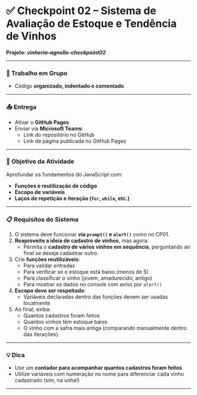 # ✅ Checkpoint 02 – Sistema de Avaliação de Estoque e Tendência de Vinhos

**Projeto: _vinheria-agnello-checkpoint02_**

---

### 👥 Trabalho em Grupo

- Código **organizado, indentado e comentado**

---

### 📤 Entrega


- Ativar o **GitHub Pages**
- Enviar via **Microsoft Teams**:
  - Link do repositório no GitHub
  - Link da página publicada no GitHub Pages

---

### 🧠 Objetivo da Atividade

Aprofundar os fundamentos do JavaScript com:
- **Funções e reutilização de código**
- **Escopo de variáveis**
- **Laços de repetição e iteração (`for`, `while`, etc.)**

---

### 📋 Requisitos do Sistema

1. O sistema deve funcionar **via `prompt()` e `alert()`** como no CP01.
2. **Reaproveite a ideia de cadastro de vinhos**, mas agora:
   - Permita o **cadastro de vários vinhos em sequência**, perguntando ao final se deseja cadastrar outro.
3. Crie **funções reutilizáveis**:
   - Para validar entradas
   - Para verificar se o estoque está baixo (menos de 5)
   - Para classificar o vinho (jovem, amadurecido, antigo)
   - Para mostrar os dados no console com aviso por `alert()`
5. **Escopo deve ser respeitado**:
   - Variáveis declaradas dentro das funções devem ser usadas localmente
6. Ao final, exiba:
   - Quantos cadastros foram feitos
   - Quantos vinhos têm estoque baixo
   - O vinho com a safra mais antiga (comparando manualmente dentro das iterações)


---

### 💡 Dica

- Use um **contador para acompanhar quantos cadastros foram feitos**
- Utilize variáveis com numeração no nome para diferenciar cada vinho cadastrado (sim, na unha!)

---
